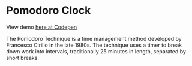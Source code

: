 # Pomodoro Clock

View demo [here at Codepen](http://codepen.io/Moroshan/full/xgEqQo/)

The Pomodoro Technique is a time management method developed by Francesco Cirillo in the late 1980s. The technique uses a timer to break down work into intervals, traditionally 25 minutes in length, separated by short breaks. 





